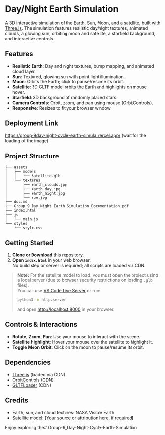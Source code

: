# Day/Night Earth Simulation

A 3D interactive simulation of the Earth, Sun, Moon, and a satellite, built with [Three.js](https://threejs.org/). The simulation features realistic day/night textures, animated clouds, a glowing sun, orbiting moon and satellite, a starfield background, and interactive controls.

## Features

- **Realistic Earth**: Day and night textures, bump mapping, and animated cloud layer.
- **Sun**: Textured, glowing sun with point light illumination.
- **Moon**: Orbits the Earth; click to pause/resume its orbit.
- **Satellite**: 3D GLTF model orbits the Earth and highlights on mouse hover.
- **Starfield**: 3D background of randomly placed stars.
- **Camera Controls**: Orbit, zoom, and pan using mouse (OrbitControls).
- **Responsive**: Resizes to fit your browser window

## Deployment Link 
https://group-9day-night-cycle-earth-simula.vercel.app/
(wait for the loading of the image)

## Project Structure

```
├── assets
│   ├── models
│   │   └── Satellite.glb
│   └── textures
│       ├── earth_clouds.jpg
│       ├── earth_day.jpg
│       ├── earth_night.jpg
│       └── sun.jpg
├── doc.md
├── Group_9_Day_Night Earth Simulation_Documentation.pdf
├── index.html
├── js
│   └── main.js
└── styles
    └── style.css
```

## Getting Started

1. **Clone or Download** this repository.
2. **Open `index.html`** in your web browser.  
   No build step or server is required; all scripts are loaded via CDN.

> **Note:** For the satellite model to load, you must open the project using a local server (due to browser security restrictions on loading `.glb` files).  
> You can use [VS Code Live Server](https://marketplace.visualstudio.com/items?itemName=ritwickdey.LiveServer) or run:
> ```bash
> python3 -m http.server
> ```
> and open [http://localhost:8000](http://localhost:8000) in your browser.

## Controls & Interactions

- **Rotate, Zoom, Pan**: Use your mouse to interact with the scene.
- **Satellite Highlight**: Hover your mouse over the satellite to highlight it.
- **Toggle Moon Orbit**: Click on the moon to pause/resume its orbit.

## Dependencies

- [Three.js](https://threejs.org/) (loaded via CDN)
- [OrbitControls](https://threejs.org/docs/#examples/en/controls/OrbitControls) (CDN)
- [GLTFLoader](https://threejs.org/docs/#examples/en/loaders/GLTFLoader) (CDN)

## Credits

- Earth, sun, and cloud textures: NASA Visible Earth
- Satellite model: [Your source or attribution here, if required]



Enjoy exploring the# Group-9_Day-Night-Cycle-Earth-Simulation
